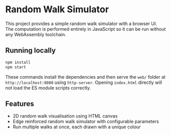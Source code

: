 # Random Walk Simulator

This project provides a simple random walk simulator with a browser UI.  The
computation is performed entirely in JavaScript so it can be run without any
WebAssembly toolchain.

## Running locally

```bash
npm install
npm start
```

These commands install the dependencies and then serve the `web/` folder at
`http://localhost:8080` using `http-server`. Opening `index.html` directly will
not load the ES module scripts correctly.

## Features

- 2D random walk visualisation using HTML canvas
- Edge reinforced random walk simulator with configurable parameters
- Run multiple walks at once, each drawn with a unique colour
